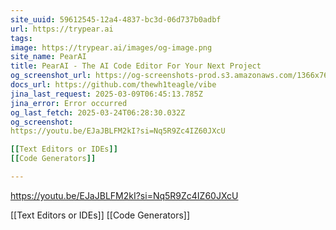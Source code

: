 ```yaml
---
site_uuid: 59612545-12a4-4837-bc3d-06d737b0adbf
url: https://trypear.ai
tags: 
image: https://trypear.ai/images/og-image.png
site_name: PearAI
title: PearAI - The AI Code Editor For Your Next Project
og_screenshot_url: https://og-screenshots-prod.s3.amazonaws.com/1366x768/80/false/9677058cdae690649c6143f051c6029c1fd46d1db826c2827e055ac6cd4c4bd7.jpeg
docs_url: https://github.com/thewh1teagle/vibe
jina_last_request: 2025-03-09T06:45:13.785Z
jina_error: Error occurred
og_last_fetch: 2025-03-24T06:28:30.032Z
og_screenshot: 
https://youtu.be/EJaJBLFM2kI?si=Nq5R9Zc4IZ60JXcU

[[Text Editors or IDEs]]
[[Code Generators]]

---
```


https://youtu.be/EJaJBLFM2kI?si=Nq5R9Zc4IZ60JXcU

[[Text Editors or IDEs]]
[[Code Generators]]

